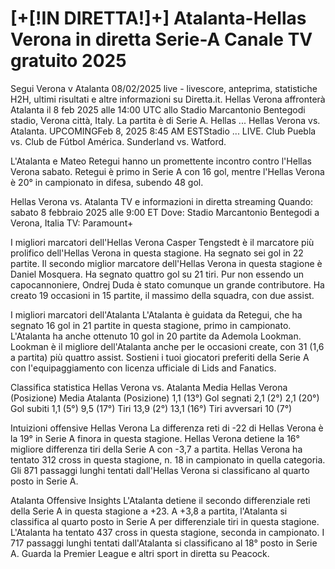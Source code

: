 # [+[!IN DIRETTA!]+] Atalanta-Hellas Verona in diretta Serie-A Canale TV gratuito 2025

Segui Verona v Atalanta 08/02/2025 live - livescore, anteprima, statistiche H2H, ultimi risultati e altre informazioni su Diretta.it. Hellas Verona affronterà Atalanta il 8 feb 2025 alle 14:00 UTC allo Stadio Marcantonio Bentegodi stadio, Verona città, Italy. La partita è di Serie A. Hellas ... Hellas Verona vs. Atalanta. UPCOMINGFeb 8, 2025 8:45 AM ESTStadio ... LIVE. Club Puebla vs. Club de Fútbol América. Sunderland vs. Watford.

L'Atalanta e Mateo Retegui hanno un promettente incontro contro l'Hellas Verona sabato. Retegui è primo in Serie A con 16 gol, mentre l'Hellas Verona è 20° in campionato in difesa, subendo 48 gol.

Hellas Verona vs. Atalanta TV e informazioni in diretta streaming
Quando: sabato 8 febbraio 2025 alle 9:00 ET
Dove: Stadio Marcantonio Bentegodi a Verona, Italia
TV: Paramount+

I migliori marcatori dell'Hellas Verona
Casper Tengstedt è il marcatore più prolifico dell'Hellas Verona in questa stagione. Ha segnato sei gol in 22 partite.
Il secondo miglior marcatore dell'Hellas Verona in questa stagione è Daniel Mosquera. Ha segnato quattro gol su 21 tiri.
Pur non essendo un capocannoniere, Ondrej Duda è stato comunque un grande contributore. Ha creato 19 occasioni in 15 partite, il massimo della squadra, con due assist.

I migliori marcatori dell'Atalanta
L'Atalanta è guidata da Retegui, che ha segnato 16 gol in 21 partite in questa stagione, primo in campionato.
L'Atalanta ha anche ottenuto 10 gol in 20 partite da Ademola Lookman.
Lookman è il migliore dell'Atalanta anche per le occasioni create, con 31 (1,6 a partita) più quattro assist.
Sostieni i tuoi giocatori preferiti della Serie A con l'equipaggiamento con licenza ufficiale di Lids and Fanatics.

Classifica statistica Hellas Verona vs. Atalanta
Media Hellas Verona (Posizione) Media Atalanta (Posizione)
1,1 (13°) Gol segnati 2,1 (2°)
2,1 (20°) Gol subiti 1,1 (5°)
9,5 (17°) Tiri 13,9 (2°)
13,1 (16°) Tiri avversari 10 (7°)

Intuizioni offensive Hellas Verona
La differenza reti di -22 di Hellas Verona è la 19° in Serie A finora in questa stagione.
Hellas Verona detiene la 16° migliore differenza tiri della Serie A con -3,7 a partita.
Hellas Verona ha tentato 312 cross in questa stagione, n. 18 in campionato in quella categoria. Gli 871 passaggi lunghi tentati dall'Hellas Verona si classificano al quarto posto in Serie A.

Atalanta Offensive Insights
L'Atalanta detiene il secondo differenziale reti della Serie A in questa stagione a +23.
A +3,8 a partita, l'Atalanta si classifica al quarto posto in Serie A per differenziale tiri in questa stagione.
L'Atalanta ha tentato 437 cross in questa stagione, seconda in campionato.
I 717 passaggi lunghi tentati dall'Atalanta si classificano al 18° posto in Serie A.
Guarda la Premier League e altri sport in diretta su Peacock.
